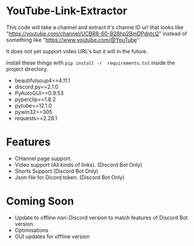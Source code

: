 # YouTube-Link-Extractor

This code will take a channel and extract it's channe ID url that looks like "https://youtube.com/channel/UCBR8-60-B28hp2BmDPdntcQ" instead of something like "https://www.youtube.com/@YouTube"

It does not yet support video URL's but it will in the future. 

Install these things with `pip install -r  requirements.txt` inside the project directory.
* beautifulsoup4==4.11.1
* discord.py==2.1.0
* PyAutoGUI==0.9.53
* pyperclip==1.8.2
* pytube==12.1.0
* pywin32==305
* requests==2.28.1

# Features
* CHannel page support.
* Video support (All kinds of links). (Discord Bot Only)
* Shorts Support (Discord Bot Only)
* Json file for Dicord token. (Discord Bot Only)

# Coming Soon
* Update to offline non-Discord version to match features of Discord Bot version.
* Optimisations
* GUI updates for offline version
